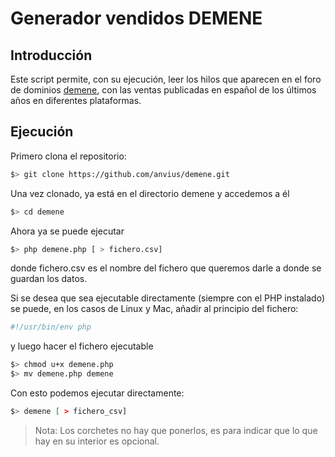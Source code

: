 # Generador vendidos DEMENE

## Introducción

Este script permite, con su ejecución, leer los hilos que aparecen en el foro de dominios [demene][1], con las ventas publicadas en español de los últimos años en diferentes plataformas.

## Ejecución

Primero clona el repositorio:

```bash
$> git clone https://github.com/anvius/demene.git
```

Una vez clonado, ya está en el directorio demene y accedemos a él

```bash
$> cd demene
```

Ahora ya se puede ejecutar
```bash
$> php demene.php [ > fichero.csv]
```
donde fichero.csv es el nombre del fichero que queremos darle a donde se guardan los datos.

Si se desea que sea ejecutable directamente (siempre con el PHP instalado) se puede, en los casos de Linux y Mac, añadir al principio del fichero:

```php
#!/usr/bin/env php
```
y luego hacer el fichero ejecutable
```bash
$> chmod u+x demene.php
$> mv demene.php demene
```
Con esto podemos ejecutar directamente:
```bash
$> demene [ > fichero_csv]
```
> Nota: Los corchetes no hay que ponerlos, es para indicar que lo que hay en su interior es opcional.

[1]: http://www.demene.com